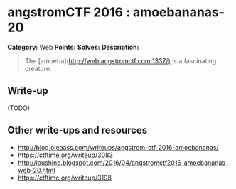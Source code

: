 # angstromCTF 2016 : amoebananas-20

**Category:** Web
**Points:** 
**Solves:** 
**Description:**

> The [amoeba](<http://web.angstromctf.com:1337/)> is a fascinating creature. 
> 


## Write-up

(TODO)

## Other write-ups and resources

* http://blog.oleaass.com/writeups/angstrom-ctf-2016-amoebananas/
* https://ctftime.org/writeup/3083
* http://ipushino.blogspot.com/2016/04/angstromctf2016-amoebananas-web-20.html
* https://ctftime.org/writeup/3198
